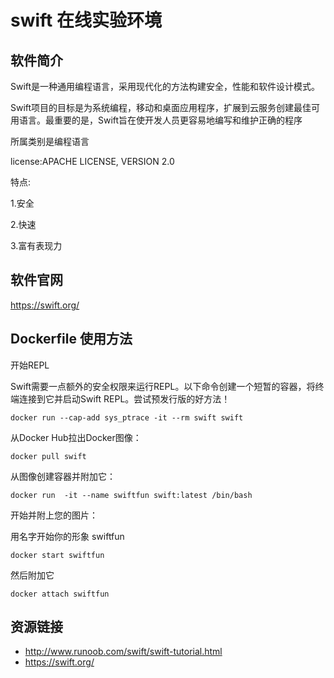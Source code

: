 # swift 在线实验环境

## 软件简介

Swift是一种通用编程语言，采用现代化的方法构建安全，性能和软件设计模式。

Swift项目的目标是为系统编程，移动和桌面应用程序，扩展到云服务创建最佳可用语言。最重要的是，Swift旨在使开发人员更容易地编写和维护正确的程序

所属类别是编程语言

license:APACHE LICENSE, VERSION 2.0 

特点:

1.安全

2.快速

3.富有表现力

## 软件官网

https://swift.org/

## Dockerfile 使用方法

开始REPL

Swift需要一点额外的安全权限来运行REPL。以下命令创建一个短暂的容器，将终端连接到它并启动Swift REPL。尝试预发行版的好方法！
```
docker run --cap-add sys_ptrace -it --rm swift swift
```
从Docker Hub拉出Docker图像：
```
docker pull swift
```
从图像创建容器并附加它：
```
docker run  -it --name swiftfun swift:latest /bin/bash
```
开始并附上您的图片：

用名字开始你的形象 swiftfun
```
docker start swiftfun
```
然后附加它
```
docker attach swiftfun
```
## 资源链接

- http://www.runoob.com/swift/swift-tutorial.html
- https://swift.org/
